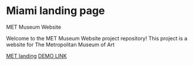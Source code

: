 # Miami landing page

MET Museum Website

Welcome to the MET Museum Website project repository! This project is a website for The Metropolitan Museum of Art

[MET landing](https://www.figma.com/file/lSR1m42L9YwzQwzzxKwHpw/THE-MET)
[DEMO LINK](https://thienlaoo.github.io/layout_miami/)

